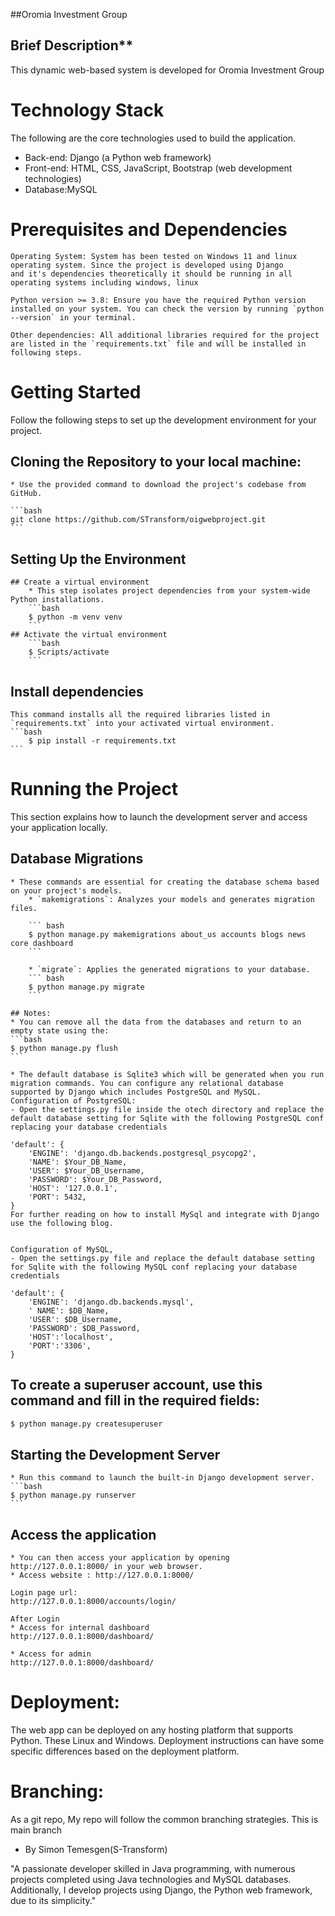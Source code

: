 
##Oromia Investment Group 

## Brief Description**

This dynamic web-based system is developed for Oromia Investment Group 

# Technology Stack

The following are the core technologies used to build the application.

* Back-end: Django (a Python web framework)
* Front-end: HTML, CSS, JavaScript, Bootstrap (web development technologies)
* Database:MySQL


# Prerequisites and Dependencies
    Operating System: System has been tested on Windows 11 and linux operating system. Since the project is developed using Django
    and it's dependencies theoretically it should be running in all operating systems including windows, linux

    Python version >= 3.8: Ensure you have the required Python version installed on your system. You can check the version by running `python --version` in your terminal.
    
    Other dependencies: All additional libraries required for the project are listed in the `requirements.txt` file and will be installed in following steps.


# Getting Started 

Follow the following steps to set up the development environment for your project.    

 ## Cloning the Repository to your local machine:
    * Use the provided command to download the project's codebase from GitHub.
    
    ```bash
    git clone https://github.com/STransform/oigwebproject.git
    ```

 ## Setting Up the Environment

    ## Create a virtual environment
        * This step isolates project dependencies from your system-wide Python installations.
        ```bash
        $ python -m venv venv
        ```
    ## Activate the virtual environment
        ```bash
        $ Scripts/activate
        ```

## Install dependencies
    
    This command installs all the required libraries listed in `requirements.txt` into your activated virtual environment.
    ```bash
        $ pip install -r requirements.txt
    ```
# Running the Project 

This section explains how to launch the development server and access your application locally.

## Database Migrations
    * These commands are essential for creating the database schema based on your project's models.
        * `makemigrations`: Analyzes your models and generates migration files.
       
        ``` bash
        $ python manage.py makemigrations about_us accounts blogs news core dashboard
        ```

        * `migrate`: Applies the generated migrations to your database.
        ``` bash
        $ python manage.py migrate
        ```
    
    ## Notes:
    * You can remove all the data from the databases and return to an empty state using the:
    ```bash
    $ python manage.py flush
    ```

    * The default database is Sqlite3 which will be generated when you run migration commands. You can configure any relational database supported by Django which includes PostgreSQL and MySQL. 
    Configuration of PostgreSQL:
    - Open the settings.py file inside the otech directory and replace the default database setting for Sqlite with the following PostgreSQL conf replacing your database credentials
    
    'default': {
        'ENGINE': 'django.db.backends.postgresql_psycopg2',
        'NAME': $Your_DB_Name,
        'USER': $Your_DB_Username,
        'PASSWORD': $Your_DB_Password,
        'HOST': '127.0.0.1',
        'PORT': 5432,
    }
    For further reading on how to install MySql and integrate with Django use the following blog.
    
    
    Configuration of MySQL, 
    - Open the settings.py file and replace the default database setting for Sqlite with the following MySQL conf replacing your database credentials
    
    'default': {
        'ENGINE': 'django.db.backends.mysql',
        ' NAME': $DB_Name,
        'USER': $DB_Username,
        'PASSWORD': $DB_Password,
        'HOST':'localhost',
        'PORT':'3306',
    }

##  To create a superuser account, use this command and fill in the required fields:

```bash
$ python manage.py createsuperuser
```

## Starting the Development Server
    * Run this command to launch the built-in Django development server.
    ```bash
    $ python manage.py runserver
    ```
## Access the application
    * You can then access your application by opening http://127.0.0.1:8000/ in your web browser.
    * Access website : http://127.0.0.1:8000/

    Login page url:
    http://127.0.0.1:8000/accounts/login/

    After Login
    * Access for internal dashboard
    http://127.0.0.1:8000/dashboard/

    * Access for admin
    http://127.0.0.1:8000/dashboard/


# Deployment:
The web app can be deployed on any hosting platform that supports Python. These Linux and Windows. Deployment instructions can have some specific differences based on the deployment platform. 

# Branching:
As a git repo, My repo will follow the common branching strategies. This is   main branch


* By Simon Temesgen(S-Transform)
  
"A passionate developer skilled in Java programming, with numerous projects completed using Java technologies and MySQL databases. 
Additionally, I develop projects using Django, the Python web framework, due to its simplicity."


